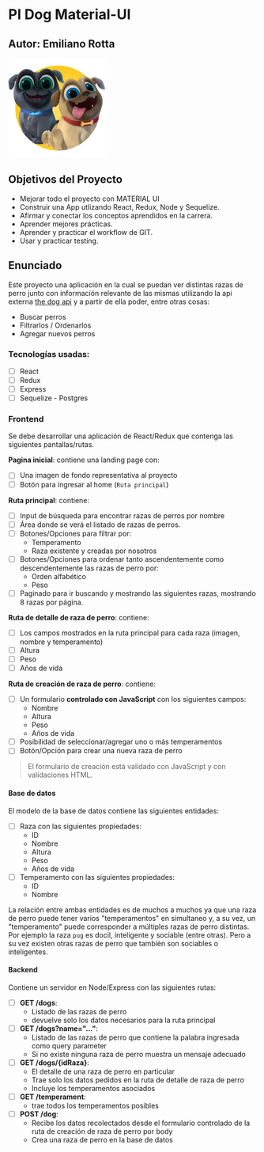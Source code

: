 # PI Dog Material-UI
## Autor: Emiliano Rotta

<p align="left">
  <img height="200" src="./dog.png" />
</p>

## Objetivos del Proyecto 

- Mejorar todo el proyecto con MATERIAL UI
- Construir una App utlizando React, Redux, Node y Sequelize.
- Afirmar y conectar los conceptos aprendidos en la carrera.
- Aprender mejores prácticas.
- Aprender y practicar el workflow de GIT.
- Usar y practicar testing.


## Enunciado

Este proyecto una aplicación en la cual se puedan ver distintas razas de perro junto con información relevante de las mismas utilizando la api externa [the dog api](https://thedogapi.com/) y a partir de ella poder, entre otras cosas:

  - Buscar perros
  - Filtrarlos / Ordenarlos
  - Agregar nuevos perros

### Tecnologías usadas:
- [ ] React
- [ ] Redux
- [ ] Express
- [ ] Sequelize - Postgres

### Frontend

Se debe desarrollar una aplicación de React/Redux que contenga las siguientes pantallas/rutas.

__Pagina inicial__: contiene una landing page con:
- [ ] Una imagen de fondo representativa al proyecto
- [ ] Botón para ingresar al home (`Ruta principal`)

__Ruta principal__: contiene:
- [ ] Input de búsqueda para encontrar razas de perros por nombre
- [ ] Área donde se verá el listado de razas de perros. 
- [ ] Botones/Opciones para filtrar por:
    - Temperamento 
    - Raza existente y creadas por nosotros
- [ ] Botones/Opciones para ordenar tanto ascendentemente como descendentemente las razas de perro por:
    - Orden alfabético 
    - Peso
- [ ] Paginado para ir buscando y mostrando las siguientes razas, mostrando 8 razas por página.

__Ruta de detalle de raza de perro__: contiene:
- [ ] Los campos mostrados en la ruta principal para cada raza (imagen, nombre y temperamento)
- [ ] Altura
- [ ] Peso
- [ ] Años de vida

__Ruta de creación de raza de perro__: contiene:
- [ ] Un formulario __controlado con JavaScript__ con los siguientes campos:
  - Nombre
  - Altura 
  - Peso 
  - Años de vida
- [ ] Posibilidad de seleccionar/agregar uno o más temperamentos
- [ ] Botón/Opción para crear una nueva raza de perro

> El formulario de creación está validado con JavaScript y con validaciones HTML. 
 
#### Base de datos

El modelo de la base de datos contiene las siguientes entidades:

- [ ] Raza con las siguientes propiedades:
  - ID 
  - Nombre 
  - Altura 
  - Peso 
  - Años de vida
- [ ] Temperamento con las siguientes propiedades:
  - ID
  - Nombre

La relación entre ambas entidades es de muchos a muchos ya que una raza de perro puede tener varios "temperamentos" en simultaneo y, a su vez, un "temperamento" puede corresponder a múltiples razas de perro distintas. Por ejemplo la raza `pug` es docil, inteligente y sociable (entre otras). Pero a su vez existen otras razas de perro que también son sociables o inteligentes.

#### Backend

Contiene un servidor en Node/Express con las siguientes rutas:

- [ ] __GET /dogs__:
  - Listado de las razas de perro
  - devuelve solo los datos necesarios para la ruta principal
- [ ] __GET /dogs?name="..."__:
  - Listado de las razas de perro que contiene la palabra ingresada como query parameter
  - Si no existe ninguna raza de perro muestra un mensaje adecuado
- [ ] __GET /dogs/{idRaza}__:
  - El detalle de una raza de perro en particular
  - Trae solo los datos pedidos en la ruta de detalle de raza de perro
  - Incluye los temperamentos asociados
- [ ] __GET /temperament__:
  - trae todos los temperamentos posibles
- [ ] __POST /dog__:
  - Recibe los datos recolectados desde el formulario controlado de la ruta de creación de raza de perro por body
  - Crea una raza de perro en la base de datos

